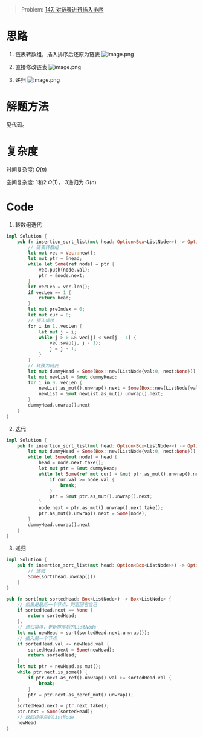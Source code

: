 
> Problem: [147. 对链表进行插入排序](https://leetcode.cn/problems/insertion-sort-list/description/)

# 思路

1. 链表转数组，插入排序后还原为链表
![image.png](https://pic.leetcode.cn/1707074584-XUYjxB-image.png)

2. 直接修改链表
![image.png](https://pic.leetcode.cn/1707074612-qMswyD-image.png)

3. 递归
![image.png](https://pic.leetcode.cn/1707074634-KTamzf-image.png)

# 解题方法

见代码。

# 复杂度

时间复杂度: $O(n)$

空间复杂度: 1和2 $O(1)$， 3递归为 $O(n)$

# Code
1. 转数组迭代
```Rust []
impl Solution {
    pub fn insertion_sort_list(mut head: Option<Box<ListNode>>) -> Option<Box<ListNode>> {
        // 链表转数组
        let mut vec = Vec::new();
        let mut ptr = &head;
        while let Some(ref node) = ptr {
            vec.push(node.val);
            ptr = &node.next;
        }
        let vecLen = vec.len();
        if vecLen == 1 {
            return head;
        }
        let mut preIndex = 0;
        let mut cur = 0;
        // 插入排序
        for i in 1..vecLen {
            let mut j = i;
            while j > 0 && vec[j] < vec[j - 1] {
                vec.swap(j, j - 1);
                j = j - 1;
            }
        }
        // 转换为链表
        let mut dummyHead = Some(Box::new(ListNode{val:0, next:None}));
        let mut newList = &mut dummyHead;
        for i in 0..vecLen {
            newList.as_mut().unwrap().next = Some(Box::new(ListNode{val: vec[i], next: None}));
            newList = &mut newList.as_mut().unwrap().next;
        }
        dummyHead.unwrap().next
    }
}
```
2. 迭代
```Rust []
impl Solution {
    pub fn insertion_sort_list(mut head: Option<Box<ListNode>>) -> Option<Box<ListNode>> {
        let mut dummyHead = Some(Box::new(ListNode{val:0, next:None}));
        while let Some(mut node) = head {
            head = node.next.take();
            let mut ptr = &mut dummyHead;
            while let Some(ref mut cur) = &mut ptr.as_mut().unwrap().next {
                if cur.val >= node.val {
                    break;
                }
                ptr = &mut ptr.as_mut().unwrap().next;
            }
            node.next = ptr.as_mut().unwrap().next.take();
            ptr.as_mut().unwrap().next = Some(node);
        }
        dummyHead.unwrap().next
    }
}
```

3. 递归
```Rust []
impl Solution {
    pub fn insertion_sort_list(mut head: Option<Box<ListNode>>) -> Option<Box<ListNode>> {
        // 递归
        Some(sort(head.unwrap()))
    }
}

pub fn sort(mut sortedHead: Box<ListNode>) -> Box<ListNode> {
    // 如果是最后一个节点，则返回它自己
    if sortedHead.next == None {
        return sortedHead;
    };
    // 递归排序，更新排序后的ListNode
    let mut newHead = sort(sortedHead.next.unwrap());
    // 插入前一个节点
    if sortedHead.val <= newHead.val {
        sortedHead.next = Some(newHead);
        return sortedHead;
    }
    let mut ptr = newHead.as_mut();
    while ptr.next.is_some() {
        if ptr.next.as_ref().unwrap().val >= sortedHead.val {
            break;
        }
        ptr = ptr.next.as_deref_mut().unwrap();
    }
    sortedHead.next = ptr.next.take();
    ptr.next = Some(sortedHead);
    // 返回排序后的ListNode
    newHead
}
```
